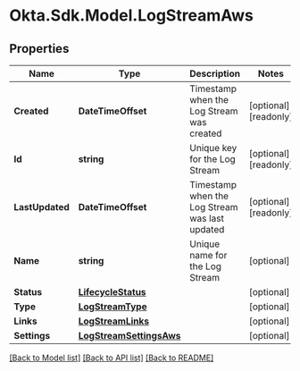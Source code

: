 # Okta.Sdk.Model.LogStreamAws

## Properties

Name | Type | Description | Notes
------------ | ------------- | ------------- | -------------
**Created** | **DateTimeOffset** | Timestamp when the Log Stream was created | [optional] [readonly] 
**Id** | **string** | Unique key for the Log Stream | [optional] [readonly] 
**LastUpdated** | **DateTimeOffset** | Timestamp when the Log Stream was last updated | [optional] [readonly] 
**Name** | **string** | Unique name for the Log Stream | [optional] 
**Status** | [**LifecycleStatus**](LifecycleStatus.md) |  | [optional] 
**Type** | [**LogStreamType**](LogStreamType.md) |  | [optional] 
**Links** | [**LogStreamLinks**](LogStreamLinks.md) |  | [optional] 
**Settings** | [**LogStreamSettingsAws**](LogStreamSettingsAws.md) |  | [optional] 

[[Back to Model list]](../README.md#documentation-for-models) [[Back to API list]](../README.md#documentation-for-api-endpoints) [[Back to README]](../README.md)

